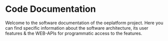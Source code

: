 <!--
SPDX-FileCopyrightText: 2025 Jonas Huber <jonas.huber@rl-institut.de>
SPDX-FileCopyrightText: 2025 jh-RLI <jonas.huber@rl-institut.de>

SPDX-License-Identifier: CC0-1.0
-->

# Code Documentation

Welcome to the software documentation of the oeplatform project. Here you can find specific information about the software architecture, its user features & the WEB-APIs for programmatic access to the features.
